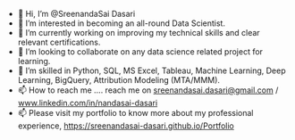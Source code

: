 - 👋 Hi, I’m @SreenandaSai Dasari          
- 👀 I’m interested in becoming an all-round Data Scientist.        
- 🌱 I’m currently working on improving my technical skills and clear relevant certifications.     
- 💞️ I’m looking to collaborate on any data science related project for learning.       
- 💞️ I’m skilled in Python, SQL, MS Excel, Tableau, Machine Learning, Deep Learning, BigQuery, Attribution Modeling (MTA/MMM). 
- 📫 How to reach me ....  reach me on sreenandasai.dasari@gmail.com / www.linkedin.com/in/nandasai-dasari
- 📫 Please visit my portfolio to know more about my professional experience, https://sreenandasai-dasari.github.io/Portfolio
   
 
  
<!---   
SreenandaSai-Dasari/SreenandaSai-Dasari is a ✨ special ✨ repository because its `README.md` (this file) appears on your GitHub profile.
You can click the Preview link to take a look at your changes.
--->
